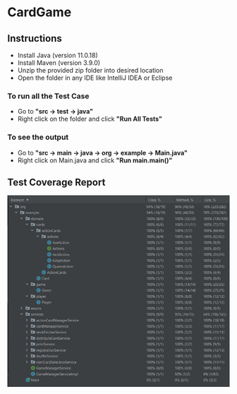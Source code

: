 # CardGame
## Instructions
- Install Java (version 11.0.18)
- Install Maven (version 3.9.0)
- Unzip the provided zip folder into desired location
- Open the folder in any IDE like IntelliJ IDEA or Eclipse

### To run all the Test Case
- Go to **"src -> test -> java"**
- Right click on the folder and click **"Run All Tests"**

### To see the output
- Go to **"src -> main -> java -> org -> example -> Main.java"**
- Right click on Main.java and click **"Run main.main()"**


## Test Coverage Report
![Test_Coverage](./Test_Coverage_Report.jpeg)
